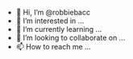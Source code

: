 - 👋 Hi, I’m @robbiebacc
- 👀 I’m interested in ...
- 🌱 I’m currently learning ...
- 💞️ I’m looking to collaborate on ...
- 📫 How to reach me ...

<!---
robbiebacc/robbiebacc is a ✨ special ✨ repository because its `README.md` (this file) appears on your GitHub profile.
You can click the Preview link to take a look at your changes.
--->
